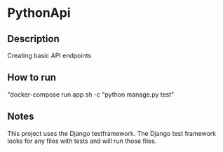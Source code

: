 # PythonApi

## Description
Creating basic API endpoints

## How to run
"docker-compose run app sh -c "python manage.py test"

## Notes
This project uses the Django testframework. The Django test framework looks for any files with tests and will run those files.
